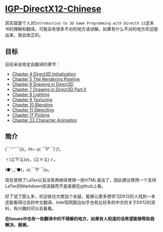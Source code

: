 # [IGP-DirectX12-Chinese](https://linkclinton.github.io/IGP-DirectX12-Chinese/)

其实就是个人对`Introduction to 3D Game Programming with DirectX 12`这本书的理解和翻译。可能会有很多不对的地方请谅解。如果有什么不对的地方欢迎提出来，我会改正的。

## 目标

目前来说肯定会翻译的章节：

- [Chapter 4 Direct3D Initialization](./Chapter%204%20Direct3D%20Initialization.html)
- [Chapter 5 The Rendering Pipeline](./Chapter%205%20The%20Rendering%20Pipeline.html)
- [Chapter 6 Drawing in Direct3D](./Chapter%206%20Drawing%20in%20Direct3D.html)
- [Chapter 7 Drawing in Direct3D Part II](./Chapter%207%20Drawing%20in%20Direct3D%20Part%20II.html)
- [Chapter 8 Lighting]()
- [Chapter 9 Texturing]()
- [Chapter 10 Blending]()
- [Chapter 11 Stenciling]()
- [Chapter 17 Picking]()
- [Chapter 23 Character Animation]()

## 简介

\(￣︶￣*\))*)，Hi~ o(*￣▽￣*)ブ。

ヾ(≧▽≦*)o*)，(≧∀≦)ゞ。

(●'◡'●)，o(*￣▽￣*)o。

现在使用了LaTex以及没有再继续使用一些HTML语法了，因此建议使用一个支持LaTex的Markdown阅读器而不是直接在github上看。

好了说了那么多，欢迎各位大佬加个友链，能够让更多想学习DX12的人找到一本还能看得过去的中文翻译。Intel官网那边似乎也有比较多的中文的关于DX12的资料，有兴趣的可以去看看。

**在Issues中也有一些翻译中的不理解的地方，如果有人知道的话希望能够帮助我解决，谢谢。**

